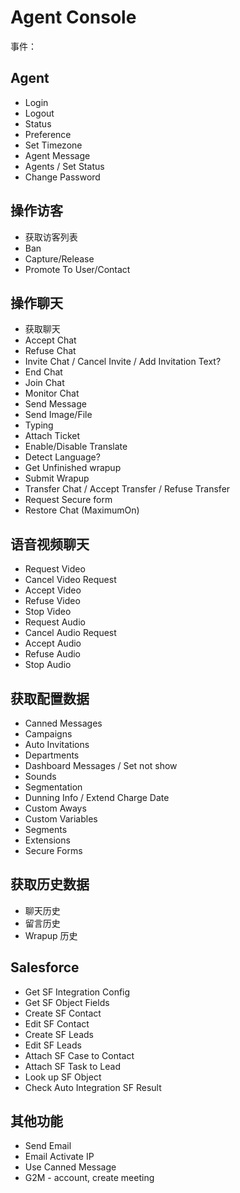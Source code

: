 # Agent Console

事件：

## Agent
  - Login
  - Logout
  - Status
  - Preference
  - Set Timezone
  - Agent Message
  - Agents / Set Status
  - Change Password

## 操作访客
  - 获取访客列表
  - Ban
  - Capture/Release
  - Promote To User/Contact

## 操作聊天
  - 获取聊天
  - Accept Chat
  - Refuse Chat
  - Invite Chat / Cancel Invite / Add Invitation Text?
  - End Chat
  - Join Chat
  - Monitor Chat
  - Send Message
  - Send Image/File
  - Typing
  - Attach Ticket
  - Enable/Disable Translate
  - Detect Language?
  - Get Unfinished wrapup
  - Submit Wrapup
  - Transfer Chat / Accept Transfer / Refuse Transfer
  - Request Secure form
  - Restore Chat (MaximumOn)

## 语音视频聊天
  - Request Video
  - Cancel Video Request
  - Accept Video 
  - Refuse Video
  - Stop Video
  - Request Audio 
  - Cancel Audio Request
  - Accept Audio 
  - Refuse Audio 
  - Stop Audio

## 获取配置数据
  - Canned Messages
  - Campaigns
  - Auto Invitations
  - Departments
  - Dashboard Messages / Set not show
  - Sounds
  - Segmentation
  - Dunning Info / Extend Charge Date
  - Custom Aways
  - Custom Variables
  - Segments
  - Extensions
  - Secure Forms

## 获取历史数据
  - 聊天历史
  - 留言历史
  - Wrapup 历史

## Salesforce
  - Get SF Integration Config
  - Get SF Object Fields
  - Create SF Contact
  - Edit SF Contact
  - Create SF Leads
  - Edit SF Leads
  - Attach SF Case to Contact
  - Attach SF Task to Lead
  - Look up SF Object
  - Check Auto Integration SF Result

## 其他功能
  - Send Email
  - Email Activate IP
  - Use Canned Message
  - G2M - account, create meeting


